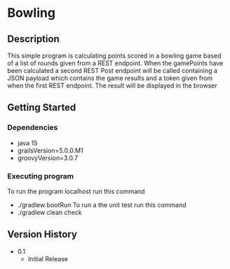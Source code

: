 # Bowling

## Description

This simple program is calculating points scored in a bowling game based of a list of rounds given from a REST endpoint.
When the gamePoints have been calculated a second REST Post endpoint will be called containing a JSON payload which contains the game results and a token given from when the first REST endpoint. 
The result will be displayed in the browser

## Getting Started

### Dependencies

* java 15 
* grailsVersion=5.0.0.M1
* groovyVersion=3.0.7

### Executing program

To run the program localhost run this command
* ./gradlew bootRun
To run a the unit test run this command
* ./gradlew clean check

## Version History

* 0.1
    * Initial Release
